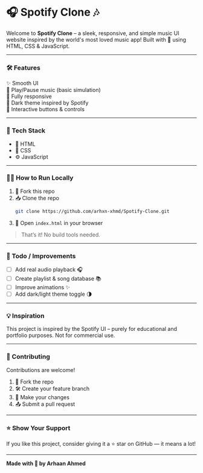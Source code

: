# 🎧 Spotify Clone 🎶

Welcome to **Spotify Clone** – a sleek, responsive, and simple music UI website inspired by the world's most loved music app! Built with 💚 using HTML, CSS & JavaScript.

---

### 🛠️ Features

✨ Smooth UI  
🎵 Play/Pause music (basic simulation)  
📱 Fully responsive  
🖤 Dark theme inspired by Spotify  
🧭 Interactive buttons & controls

---

### 📂 Tech Stack

- 🧱 HTML  
- 🎨 CSS  
- ⚙️ JavaScript  

---

### 🧑‍💻 How to Run Locally

1. 🍴 Fork this repo  
2. 📥 Clone the repo  
   ```bash
   git clone https://github.com/arhxn-xhmd/Spotify-Clone.git

3. 🚀 Open `index.html` in your browser

> That’s it! No build tools needed.

---

### 🧾 Todo / Improvements

* [ ] Add real audio playback 🎧
* [ ] Create playlist & song database 📚
* [ ] Improve animations ✨
* [ ] Add dark/light theme toggle 🌗

---

### 💡 Inspiration

This project is inspired by the Spotify UI – purely for educational and portfolio purposes. Not for commercial use.

---

### 🙌 Contributing

Contributions are welcome!

1. 🍴 Fork the repo
2. 🛠️ Create your feature branch
3. 🧪 Make your changes
4. 📤 Submit a pull request

---

### ⭐ Show Your Support

If you like this project, consider giving it a ⭐ star on GitHub — it means a lot!

---

**Made with 💚 by Arhaan Ahmed**
